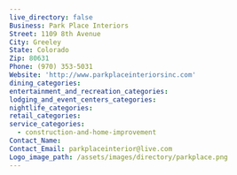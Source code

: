 ```yaml
---
live_directory: false
Business: Park Place Interiors
Street: 1109 8th Avenue
City: Greeley
State: Colorado
Zip: 80631
Phone: (970) 353-5031
Website: 'http://www.parkplaceinteriorsinc.com'
dining_categories:
entertainment_and_recreation_categories:
lodging_and_event_centers_categories:
nightlife_categories:
retail_categories:
service_categories:
  - construction-and-home-improvement
Contact_Name:
Contact_Email: parkplaceinterior@live.com
Logo_image_path: /assets/images/directory/parkplace.png
---
```



